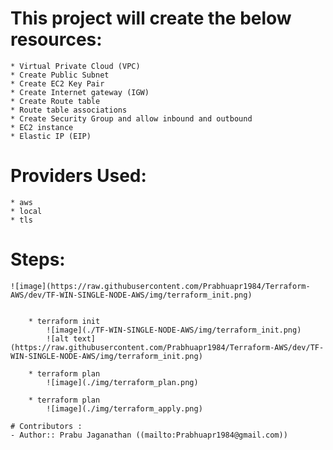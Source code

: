 # This project will create the below resources:

    * Virtual Private Cloud (VPC)
    * Create Public Subnet
    * Create EC2 Key Pair 
    * Create Internet gateway (IGW)
    * Create Route table
    * Route table associations
    * Create Security Group and allow inbound and outbound
    * EC2 instance
    * Elastic IP (EIP)

# Providers Used:

    * aws
    * local
    * tls

# Steps:

```
![image](https://raw.githubusercontent.com/Prabhuapr1984/Terraform-AWS/dev/TF-WIN-SINGLE-NODE-AWS/img/terraform_init.png)


    * terraform init
        ![image](./TF-WIN-SINGLE-NODE-AWS/img/terraform_init.png)
        ![alt text](https://raw.githubusercontent.com/Prabhuapr1984/Terraform-AWS/dev/TF-WIN-SINGLE-NODE-AWS/img/terraform_init.png)

    * terraform plan
        ![image](./img/terraform_plan.png)

    * terraform plan
        ![image](./img/terraform_apply.png)

# Contributors :
- Author:: Prabu Jaganathan ((mailto:Prabhuapr1984@gmail.com))
